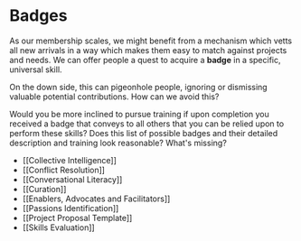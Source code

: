 # Badges
As our membership scales, we might benefit from a mechanism which vetts all new arrivals in a way which makes them easy to match against projects and needs. We can offer people a quest to acquire a **badge** in a specific, universal skill.

On the down side, this can pigeonhole people, ignoring or dismissing valuable potential contributions. How can we avoid this?

Would you be more inclined to pursue training if upon completion you received a badge that conveys to all others that you can be relied upon to perform these skills? Does this list of possible badges and their detailed description and training look reasonable? What's missing?

- [[Collective Intelligence]]  
- [[Conflict Resolution]]  
- [[Conversational Literacy]]  
- [[Curation]]  
- [[Enablers, Advocates and Facilitators]]  
- [[Passions Identification]]  
- [[Project Proposal Template]]  
- [[Skills Evaluation]]  